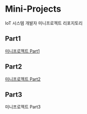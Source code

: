 # Mini-Projects
IoT 시스템 개발자 미니프로젝트 리포지토리

## Part1
[미니프로젝트 Part1](https://github.com/MFGangP/Mini-Projects/tree/main/Part1)

## Part2
[미니프로젝트 Part2](https://github.com/MFGangP/Mini-Projects/tree/main/Part2)

## Part3
미니프로젝트 Part3
